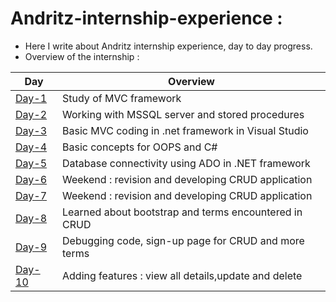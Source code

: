 # Andritz-internship-experience :

* Here I write about Andritz internship experience, day to day progress.<br>
* Overview of the internship : <br>

| Day                                                                                                                 | Overview                                             | 
| -------------                                                                                                       |-------------                                         |
|[Day-1](https://github.com/Simanta-Developer/Andritz-internship-experience/blob/main/Day-to-day-progress/Day-1.md)   | Study of MVC framework                               | 
|[Day-2](https://github.com/Simanta-Developer/Andritz-internship-experience/blob/main/Day-to-day-progress/Day-2.md)   | Working with MSSQL server and stored procedures      | 
|[Day-3](https://github.com/Simanta-Developer/Andritz-internship-experience/blob/main/Day-to-day-progress/Day-3.md)   | Basic MVC coding in .net framework in Visual Studio  |
|[Day-4](https://github.com/Simanta-Developer/Andritz-internship-experience/blob/main/Day-to-day-progress/Day-4.md)   | Basic concepts for OOPS and C#                       |
|[Day-5](https://github.com/Simanta-Developer/Andritz-internship-experience/blob/main/Day-to-day-progress/Day-5.md)   | Database connectivity using ADO in .NET framework    |
|[Day-6](https://github.com/Simanta-Developer/Andritz-internship-experience/blob/main/Day-to-day-progress/Day-6.md)   | Weekend : revision and developing CRUD application   |
|[Day-7](https://github.com/Simanta-Developer/Andritz-internship-experience/blob/main/Day-to-day-progress/Day-7.md)   | Weekend : revision and developing CRUD application   |
|[Day-8](https://github.com/Simanta-Developer/Andritz-internship-experience/blob/main/Day-to-day-progress/Day-8.md)   | Learned about bootstrap and terms encountered in CRUD|
|[Day-9](https://github.com/Simanta-Developer/Andritz-internship-experience/blob/main/Day-to-day-progress/Day-9.md)   | Debugging code, sign-up page for CRUD and more terms |
|[Day-10](https://github.com/Simanta-Developer/Andritz-internship-experience/blob/main/Day-to-day-progress/Day-10.md) | Adding features : view all details,update and delete | 
